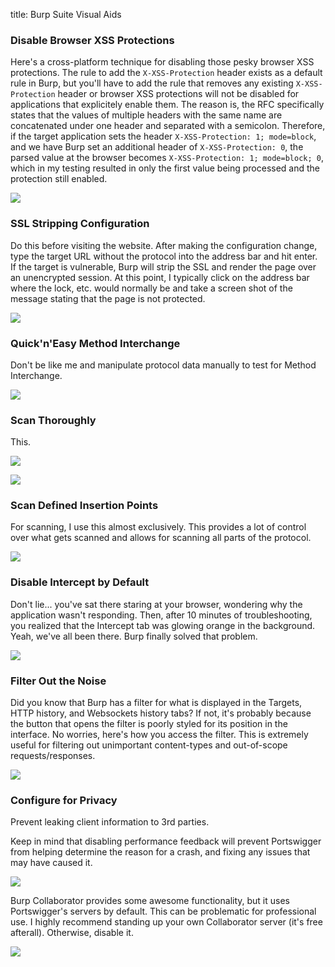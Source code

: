title: Burp Suite Visual Aids

### Disable Browser XSS Protections

Here's a cross-platform technique for disabling those pesky browser XSS protections. The rule to add the `X-XSS-Protection` header exists as a default rule in Burp, but you'll have to add the rule that removes any existing `X-XSS-Protection` header or browser XSS protections will not be disabled for applications that explicitely enable them. The reason is, the RFC specifically states that the values of multiple headers with the same name are concatenated under one header and separated with a semicolon. Therefore, if the target application sets the header `X-XSS-Protection: 1; mode=block`, and we have Burp set an additional header of `X-XSS-Protection: 0`, the parsed value at the browser becomes `X-XSS-Protection: 1; mode=block; 0`, which in my testing resulted in only the first value being processed and the protection still enabled.

[![](/images/posts/burp_xss_protection.png)](/images/posts/burp_xss_protection.png)

### SSL Stripping Configuration

Do this before visiting the website. After making the configuration change, type the target URL  without the protocol into the address bar and hit enter. If the target is vulnerable, Burp will strip the SSL and render the page over an unencrypted session. At this point, I typically click on the address bar where the lock, etc. would normally be and take a screen shot of the message stating that the page is not protected.

[![](/images/posts/burp_ssl_strip.png)](/images/posts/burp_ssl_strip.png)

### Quick'n'Easy Method Interchange

Don't be like me and manipulate protocol data manually to test for Method Interchange.

[![](/images/posts/burp_method_interchange.png)](/images/posts/burp_method_interchange.png)

### Scan Thoroughly

This.

[![](/images/posts/burp_scanner_thorough.jpg)](/images/posts/burp_scanner_thorough.jpg)

[![](/images/posts/burp_scanner_thorough.png)](/images/posts/burp_scanner_thorough.png)

### Scan Defined Insertion Points

For scanning, I use this almost exclusively. This provides a lot of control over what gets scanned and allows for scanning all parts of the protocol.

[![](/images/posts/burp_scan_param.png)](/images/posts/burp_scan_param.png)

### Disable Intercept by Default

Don't lie... you've sat there staring at your browser, wondering why the application wasn't responding. Then, after 10 minutes of troubleshooting, you realized that the Intercept tab was glowing orange in the background. Yeah, we've all been there. Burp finally solved that problem.

[![](/images/posts/burp_disable_intercept.png)](/images/posts/burp_disable_intercept.png)

### Filter Out the Noise

Did you know that Burp has a filter for what is displayed in the Targets, HTTP history, and Websockets history tabs? If not, it's probably because the button that opens the filter is poorly styled for its position in the interface. No worries, here's how you access the filter. This is extremely useful for filtering out unimportant content-types and out-of-scope requests/responses.

[![](/images/posts/burp_filter_ribbon.png)](/images/posts/burp_filter_ribbon.png)

### Configure for Privacy

Prevent leaking client information to 3rd parties.

Keep in mind that disabling performance feedback will prevent Portswigger from helping determine the reason for a crash, and fixing any issues that may have caused it.

[![](/images/posts/burp_privacy_1.png)](/images/posts/burp_privacy_1.png)

Burp Collaborator provides some awesome functionality, but it uses Portswigger's servers by default. This can be problematic for professional use. I highly recommend standing up your own Collaborator server (it's free afterall). Otherwise, disable it.

[![](/images/posts/burp_privacy_2.png)](/images/posts/burp_privacy_2.png)
